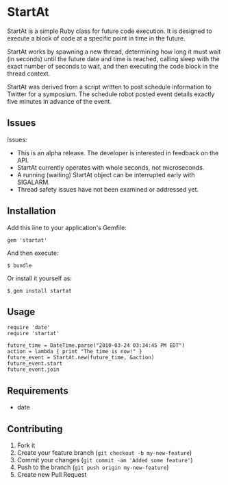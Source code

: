 # StartAt

StartAt is a simple Ruby class for future code execution.  It is designed
to execute a block of code at a specific point in time in the future.

StartAt works by spawning a new thread, determining how long it must wait (in 
seconds) until the future date and time is reached, calling sleep with the
exact number of seconds to wait, and then executing the code block in the 
thread context.

StartAt was derived from a script written to post schedule information to
Twitter for a symposium. The schedule robot posted event details exactly
five minutes in advance of the event.

## Issues

Issues:
* This is an alpha release. The developer is interested in feedback on the API.
* StartAt currently operates with whole seconds, not microseconds.
* A running (waiting) StartAt object can be interrupted early with SIGALARM.
* Thread safety issues have not been examined or addressed yet.

## Installation

Add this line to your application's Gemfile:

    gem 'startat'

And then execute:

    $ bundle

Or install it yourself as:

    $ gem install startat

## Usage

    require 'date'
    require 'startat'

    future_time = DateTime.parse("2010-03-24 03:34:45 PM EDT")
    action = lambda { print "The time is now!" }
    future_event = StartAt.new(future_time, &action)
    future_event.start
    future_event.join

## Requirements

* date

## Contributing

1. Fork it
2. Create your feature branch (`git checkout -b my-new-feature`)
3. Commit your changes (`git commit -am 'Added some feature'`)
4. Push to the branch (`git push origin my-new-feature`)
5. Create new Pull Request
